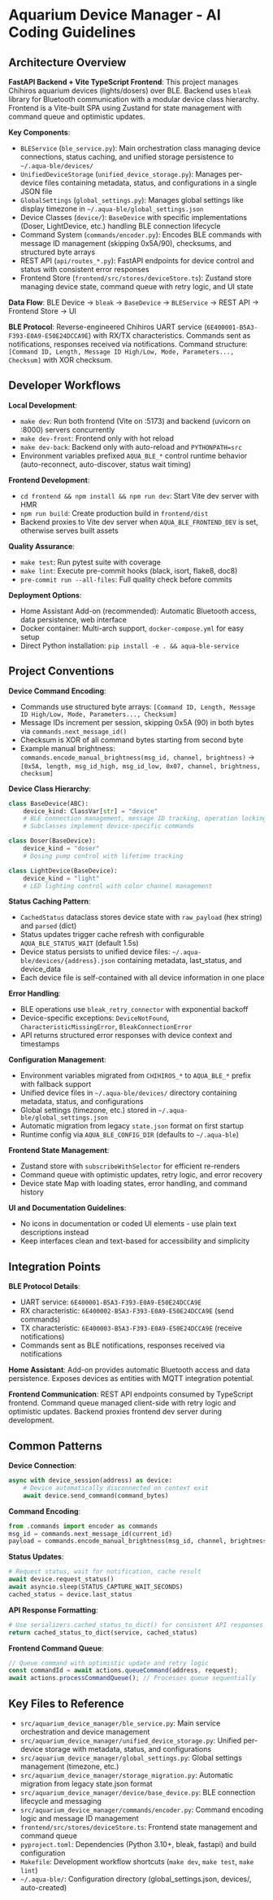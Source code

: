 # Aquarium Device Manager - AI Coding Guidelines

## Architecture Overview

**FastAPI Backend + Vite TypeScript Frontend**: This project manages Chihiros aquarium devices (lights/dosers) over BLE. Backend uses `bleak` library for Bluetooth communication with a modular device class hierarchy. Frontend is a Vite-built SPA using Zustand for state management with command queue and optimistic updates.

**Key Components**:
- `BLEService` (`ble_service.py`): Main orchestration class managing device connections, status caching, and unified storage persistence to `~/.aqua-ble/devices/`
- `UnifiedDeviceStorage` (`unified_device_storage.py`): Manages per-device files containing metadata, status, and configurations in a single JSON file
- `GlobalSettings` (`global_settings.py`): Manages global settings like display timezone in `~/.aqua-ble/global_settings.json`
- Device Classes (`device/`): `BaseDevice` with specific implementations (Doser, LightDevice, etc.) handling BLE connection lifecycle
- Command System (`commands/encoder.py`): Encodes BLE commands with message ID management (skipping 0x5A/90), checksums, and structured byte arrays
- REST API (`api/routes_*.py`): FastAPI endpoints for device control and status with consistent error responses
- Frontend Store (`frontend/src/stores/deviceStore.ts`): Zustand store managing device state, command queue with retry logic, and UI state

**Data Flow**: BLE Device → `bleak` → `BaseDevice` → `BLEService` → REST API → Frontend Store → UI

**BLE Protocol**: Reverse-engineered Chihiros UART service (`6E400001-B5A3-F393-E0A9-E50E24DCCA9E`) with RX/TX characteristics. Commands sent as notifications, responses received via notifications. Command structure: `[Command ID, Length, Message ID High/Low, Mode, Parameters..., Checksum]` with XOR checksum.

## Developer Workflows

**Local Development**:
- `make dev`: Run both frontend (Vite on :5173) and backend (uvicorn on :8000) servers concurrently
- `make dev-front`: Frontend only with hot reload
- `make dev-back`: Backend only with auto-reload and `PYTHONPATH=src`
- Environment variables prefixed `AQUA_BLE_*` control runtime behavior (auto-reconnect, auto-discover, status wait timing)

**Frontend Development**:
- `cd frontend && npm install && npm run dev`: Start Vite dev server with HMR
- `npm run build`: Create production build in `frontend/dist`
- Backend proxies to Vite dev server when `AQUA_BLE_FRONTEND_DEV` is set, otherwise serves built assets

**Quality Assurance**:
- `make test`: Run pytest suite with coverage
- `make lint`: Execute pre-commit hooks (black, isort, flake8, doc8)
- `pre-commit run --all-files`: Full quality check before commits

**Deployment Options**:
- Home Assistant Add-on (recommended): Automatic Bluetooth access, data persistence, web interface
- Docker container: Multi-arch support, `docker-compose.yml` for easy setup
- Direct Python installation: `pip install -e . && aqua-ble-service`

## Project Conventions

**Device Command Encoding**:
- Commands use structured byte arrays: `[Command ID, Length, Message ID High/Low, Mode, Parameters..., Checksum]`
- Message IDs increment per session, skipping 0x5A (90) in both bytes via `commands.next_message_id()`
- Checksum is XOR of all command bytes starting from second byte
- Example manual brightness: `commands.encode_manual_brightness(msg_id, channel, brightness)` → `[0x5A, length, msg_id_high, msg_id_low, 0x07, channel, brightness, checksum]`

**Device Class Hierarchy**:
```python
class BaseDevice(ABC):
    device_kind: ClassVar[str] = "device"
    # BLE connection management, message ID tracking, operation locking
    # Subclasses implement device-specific commands

class Doser(BaseDevice):
    device_kind = "doser"
    # Dosing pump control with lifetime tracking

class LightDevice(BaseDevice):
    device_kind = "light"
    # LED lighting control with color channel management
```

**Status Caching Pattern**:
- `CachedStatus` dataclass stores device state with `raw_payload` (hex string) and `parsed` (dict)
- Status updates trigger cache refresh with configurable `AQUA_BLE_STATUS_WAIT` (default 1.5s)
- Device status persists to unified device files: `~/.aqua-ble/devices/{address}.json` containing metadata, last_status, and device_data
- Each device file is self-contained with all device information in one place

**Error Handling**:
- BLE operations use `bleak_retry_connector` with exponential backoff
- Device-specific exceptions: `DeviceNotFound`, `CharacteristicMissingError`, `BleakConnectionError`
- API returns structured error responses with device context and timestamps

**Configuration Management**:
- Environment variables migrated from `CHIHIROS_*` to `AQUA_BLE_*` prefix with fallback support
- Unified device files in `~/.aqua-ble/devices/` directory containing metadata, status, and configurations
- Global settings (timezone, etc.) stored in `~/.aqua-ble/global_settings.json`
- Automatic migration from legacy `state.json` format on first startup
- Runtime config via `AQUA_BLE_CONFIG_DIR` (defaults to `~/.aqua-ble`)

**Frontend State Management**:
- Zustand store with `subscribeWithSelector` for efficient re-renders
- Command queue with optimistic updates, retry logic, and error recovery
- Device state Map with loading states, error handling, and command history

**UI and Documentation Guidelines**:
- No icons in documentation or coded UI elements - use plain text descriptions instead
- Keep interfaces clean and text-based for accessibility and simplicity

## Integration Points

**BLE Protocol Details**:
- UART service: `6E400001-B5A3-F393-E0A9-E50E24DCCA9E`
- RX characteristic: `6E400002-B5A3-F393-E0A9-E50E24DCCA9E` (send commands)
- TX characteristic: `6E400003-B5A3-F393-E0A9-E50E24DCCA9E` (receive notifications)
- Commands sent as BLE notifications, responses received via notifications

**Home Assistant**: Add-on provides automatic Bluetooth access and data persistence. Exposes devices as entities with MQTT integration potential.

**Frontend Communication**: REST API endpoints consumed by TypeScript frontend. Command queue managed client-side with retry logic and optimistic updates. Backend proxies frontend dev server during development.

## Common Patterns

**Device Connection**:
```python
async with device_session(address) as device:
    # Device automatically disconnected on context exit
    await device.send_command(command_bytes)
```

**Command Encoding**:
```python
from .commands import encoder as commands
msg_id = commands.next_message_id(current_id)
payload = commands.encode_manual_brightness(msg_id, channel, brightness)
```

**Status Updates**:
```python
# Request status, wait for notification, cache result
await device.request_status()
await asyncio.sleep(STATUS_CAPTURE_WAIT_SECONDS)
cached_status = device.last_status
```

**API Response Formatting**:
```python
# Use serializers.cached_status_to_dict() for consistent API responses
return cached_status_to_dict(service, cached_status)
```

**Frontend Command Queue**:
```typescript
// Queue command with optimistic update and retry logic
const commandId = await actions.queueCommand(address, request);
await actions.processCommandQueue(); // Processes queue sequentially
```

## Key Files to Reference

- `src/aquarium_device_manager/ble_service.py`: Main service orchestration and device management
- `src/aquarium_device_manager/unified_device_storage.py`: Unified per-device storage with metadata, status, and configurations
- `src/aquarium_device_manager/global_settings.py`: Global settings management (timezone, etc.)
- `src/aquarium_device_manager/storage_migration.py`: Automatic migration from legacy state.json format
- `src/aquarium_device_manager/device/base_device.py`: BLE connection lifecycle and messaging
- `src/aquarium_device_manager/commands/encoder.py`: Command encoding logic and message ID management
- `frontend/src/stores/deviceStore.ts`: Frontend state management and command queue
- `pyproject.toml`: Dependencies (Python 3.10+, bleak, fastapi) and build configuration
- `Makefile`: Development workflow shortcuts (`make dev`, `make test`, `make lint`)
- `~/.aqua-ble/`: Configuration directory (global_settings.json, devices/, auto-created)
